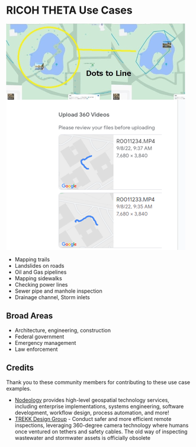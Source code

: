 # RICOH THETA Use Cases

![streetview example](images/use_cases/street_view.png)

* Mapping trails
* Landslides on roads
* Oil and Gas pipelines
* Mapping sidewalks
* Checking power lines
* Sewer pipe and manhole inspection
* Drainage channel, Storm inlets

## Broad Areas

* Architecture, engineering, construction
* Federal government
* Emergency management
* Law enforcement

## Credits

Thank you to these community members for contributing
to these use case examples.

* [Nodeology](https://www.nodeology.net/) provides high-level geospatial technology services, including enterprise implementations, systems engineering, software development, workflow design, process automation, and more!
* [TREKK Design Group](https://gotrekk360.com/) - Conduct safer and more efficient remote inspections, leveraging 360-degree camera technology where humans once ventured on tethers and safety cables.  The old way of inspecting wastewater and stormwater assets is officially obsolete
